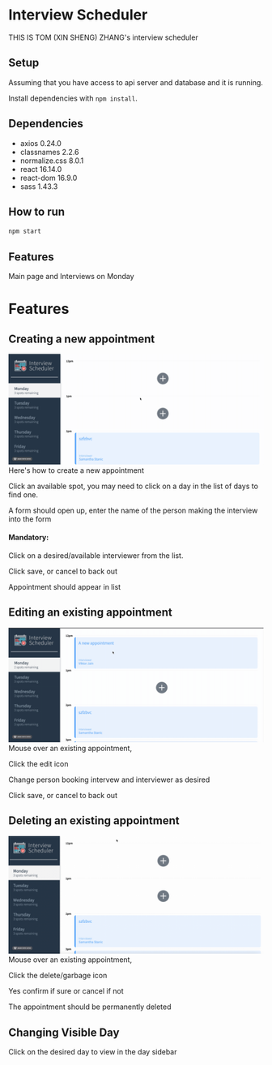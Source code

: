 # Interview Scheduler

THIS IS TOM (XIN SHENG) ZHANG's interview scheduler
## Setup

Assuming that you have access to api server and database and it is running. 

Install dependencies with `npm install`.

## Dependencies

- axios 0.24.0
- classnames 2.2.6
- normalize.css 8.0.1
- react 16.14.0
- react-dom 16.9.0
- sass 1.43.3
## How to run

```sh
npm start
```

## Features
Main page and Interviews on Monday

# Features
## Creating a new appointment
!["create appointment gif"](docs/ANewAppointment.gif)
Here's how to create a new appointment

Click an available spot, you may need to click on a day in the list of days to find one.

A form should open up, enter the name of the person making the interview into the form

#### Mandatory: 
Click on a desired/available interviewer from the list.

Click save, or cancel to back out

Appointment should appear in list

## Editing an existing appointment
!["edit appointment gif"](docs/AeditAppointment.gif)
Mouse over an existing appointment,

Click the edit icon

Change person booking intervew and interviewer as desired

Click save, or cancel to back out

## Deleting an existing appointment
!["delete appointment gif"](docs/DeleteAppointment.gif)
Mouse over an existing appointment,

Click the delete/garbage icon

Yes confirm if sure or cancel if not

The appointment should be permanently deleted

## Changing Visible Day
Click on the desired day to view in the 
day sidebar